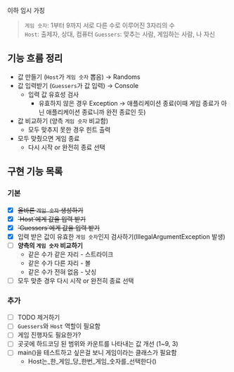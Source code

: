 이하 임시 가칭
> `게임 숫자`: 1부터 9까지 서로 다른 수로 이루어진 3자리의 수  
> `Host`: 출제자, 상대, 컴퓨터
> `Guessers`: 맞추는 사람, 게임하는 사람, 나 자신

## 기능 흐름 정리

- 값 만들기 (`Host`가 `게임 숫자` 뽑음) → Randoms
- 값 입력받기 (`Guessers`가 값 입력) → Console
    - 입력 값 유효성 검사
        - 유효하지 않은 경우 Exception → 애플리케이션 종료(이때 게임 종료가 아닌 애플리케이션 종료니까 완전 종료인 듯)
- 값 비교하기 (양측 `게임 숫자` 비교함)
    - 모두 맞추지 못한 경우 힌트 출력
- 모두 맞췄으면 게임 종료
    - 다시 시작 or 완전히 종료 선택

## 구현 기능 목록

### 기본

- [x] ~~올바른 `게임 숫자` 생성하기~~
- [x] ~~\`Host`에게 값을 입력 받기~~
- [x] ~~\`Guessers`에게 값을 입력 받기~~
- [x] 입력 받은 값이 유효한 `게임 숫자`인지 검사하기(IllegalArgumentException 발생)
- [ ] **양측의 `게임 숫자` 비교하기**
    - 같은 수가 같은 자리 - 스트라이크
    - 같은 수가 다른 자리 - 볼
    - 같은 수가 전혀 없음 - 낫싱
- [ ] 모두 맞춘 경우 다시 시작 or 완전히 종료 선택

### 추가

- [ ] TODO 제거하기
- [ ] `Guessers`와 `Host` 역할이 필요함
- [ ] 게임 진행자도 필요한가?
- [ ] 곳곳에 하드코딩 된 범위와 카운트를 나타내는 값 개선 (1~9, 3)
- [ ] main()을 테스트하고 싶은걸 보니 게임이라는 클래스가 필요함
    - Host는_한_게임_당_한번_게임_숫자를_선택한다()